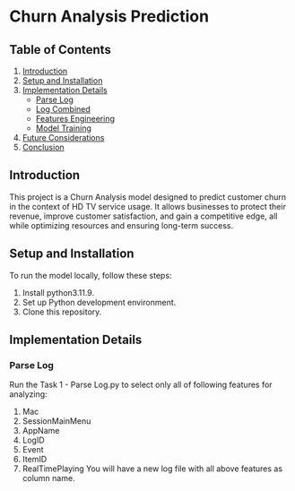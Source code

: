 # Churn Analysis Prediction

## Table of Contents
1. [Introduction](#introduction)
2. [Setup and Installation](#setup-and-installation)
3. [Implementation Details](#implementation-details)
   - [Parse Log](#parse-log)
   - [Log Combined](#log-combined)
   - [Features Engineering](#features-engineering)
   - [Model Training](#model-training)
4. [Future Considerations](#future-considerations)
5. [Conclusion](#conclusion)

## Introduction
This project is a Churn Analysis model designed to predict customer churn in the context of HD TV service usage. It allows businesses to protect their revenue, improve customer satisfaction, and gain a competitive edge, all while optimizing resources and ensuring long-term success.

## Setup and Installation
To run the model locally, follow these steps:

1. Install python3.11.9.
2. Set up Python development environment.
3. Clone this repository.

## Implementation Details

### Parse Log
Run the Task 1 - Parse Log.py to select only all of following features for analyzing:
1. Mac 
2. SessionMainMenu
3. AppName
4. LogID
5. Event 
6. ItemID
7. RealTimePlaying 
You will have a new log file with all above features as column name.
